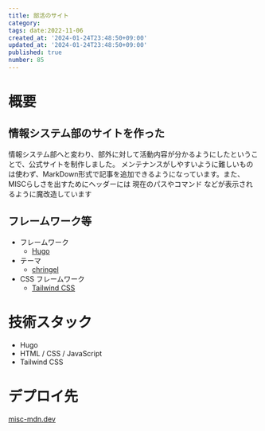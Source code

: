 ```yaml
---
title: 部活のサイト
category:
tags: date:2022-11-06
created_at: '2024-01-24T23:48:50+09:00'
updated_at: '2024-01-24T23:48:50+09:00'
published: true
number: 85
---
```


# 概要

## 情報システム部のサイトを作った

情報システム部へと変わり、部外に対して活動内容が分かるようにしたということで、公式サイトを制作しました。
メンテナンスがしやすいように難しいものは使わず、MarkDown形式で記事を追加できるようになっています。また、MISCらしさを出すためにヘッダーには 現在のパスやコマンド などが表示されるように魔改造しています

## フレームワーク等

- フレームワーク
  - [Hugo](https://gohugo.io/)
- テーマ
  - [chringel](https://themes.gohugo.io/themes/chringel-hugo-theme/)
- CSS フレームワーク
  - [Tailwind CSS](https://tailwindcss.com/)

# 技術スタック

- Hugo
- HTML / CSS / JavaScript
- Tailwind CSS

# デプロイ先

[misc-mdn.dev](https://misc-mdn.dev/)
